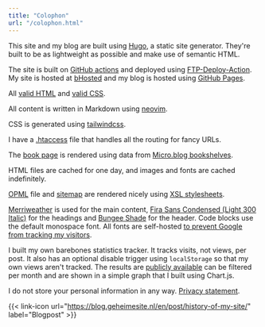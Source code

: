```yaml
---
title: "Colophon"
url: "/colophon.html"
---
```


This site and my blog are built using [Hugo](https://gohugo.io), a static site generator. They're built to be as lightweight as possible and make use of semantic HTML.

The site is built on [GitHub actions](https://github.com/RobinBoers/geheimesite.nl/actions) and deployed using [FTP-Deploy-Action](https://github.com/SamKirkland/FTP-Deploy-Action). My site is hosted at [bHosted](https://www.bhosted.nl/?ref=97f4c4a4b13e269e12cfd4f0352ba527) and my blog is hosted using [GitHub Pages](https://pages.github.com).

All [valid HTML](https://validator.w3.org/nu/?doc=https://geheimesite.nl) and [valid CSS](https://jigsaw.w3.org/css-validator/validator?uri=https://geheimesite.nl/assets/css/main.css).

All content is written in Markdown using [neovim](https://neovim.io).

CSS is generated using [tailwindcss](https://tailwindcss.com).

I have a [.htaccess](https://github.com/RobinBoers/geheimesite.nl/blob/master/src/.htaccess) file that handles all the routing for fancy URLs.

The [book page](/en/books) is rendered using data from [Micro.blog bookshelves](https://micro.blog).

HTML files are cached for one day, and images and fonts are cached indefinitely.

[OPML](/subscriptions) file and [sitemap](/en/sitemap.xml) are rendered nicely using [XSL stylesheets](https://github.com/RobinBoers/geheimesite.nl/tree/master/src/static/assets/xsl).

[Merriweather](https://fonts.google.com/specimen/Merriweather) is used for the main content, [Fira Sans Condensed (Light 300 Italic)](https://fonts.google.com/specimen/Fira+Sans+Condensed) for the headings and [Bungee Shade](https://fonts.google.com/specimen/Bungee+Shade) for the header. Code blocks use the default monospace font. All fonts are self-hosted [to prevent Google from tracking my visitors](https://www.brycewray.com/posts/2020/08/google-fonts-privacy/).

I built my own barebones statistics tracker. It tracks visits, not views, per post. It also has an optional disable trigger using `localStorage` so that my own views aren't tracked. The results are [publicly available](/blog/stats) can be filtered per month and are shown in a simple graph that I built using Chart.js.

I do not store your personal information in any way. [Privacy statement](/privacy).

<span hidden>Post information</span> {{< link-icon url="https://blog.geheimesite.nl/en/post/history-of-my-site/" label="Blogpost" >}}
